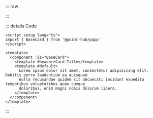 ::: raw

<ClientOnly>
  <CardDemo />
</ClientOnly>

:::

::: details Code

```vue
<script setup lang="ts">
import { BaseCard } from '@point-hub/papp'
</script>

<template>
  <component :is="BaseCard">
    <template #header>Card Title</template>
    <template #default>
      Lorem ipsum dolor sit amet, consectetur adipisicing elit. Debitis porro laudantium ea quisquam
      nulla recusandae quidem sit obcaecati incidunt expedita temporibus voluptatibus quas cumque
      doloribus, enim magni nobis dolorum libero.
    </template>
  </component>
</template>
```

:::

